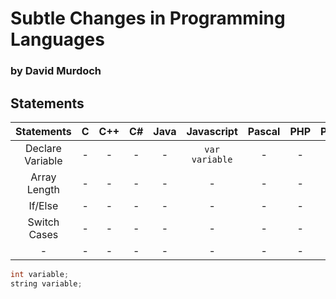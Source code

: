 # Subtle Changes in Programming Languages

### by David Murdoch

## Statements

|Statements| C | C++ | C# | Java | Javascript | Pascal | PHP | Python | Ruby |
|:---:|:---:|:---:|:---:|:---:|:---:|:---:|:---:|:---:|:---:|
| Declare Variable | - | - | - | - | `var variable` | - | - | - | - |
| Array Length | - | - | - | - | - | - | - | - | - |
| If/Else | - | - | - | - | - | - | - | - | - |
| Switch Cases | - | - | - | - | - | - | - | - | - |
| - | - | - | - | - | - | - | - | - | - |

```c++
int variable;
string variable;
```